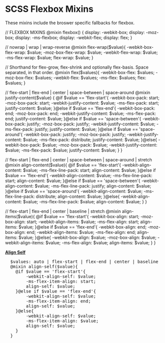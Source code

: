 # SCSS Flexbox Mixins
These mixins include the broswer specific fallbacks for flexbox.

// FLEXBOX MIXINS
@mixin flexbox() {
  display: -webkit-box;
  display: -moz-box;
  display: -ms-flexbox;
  display: -webkit-flex;
  display: flex;
}

// nowrap | wrap | wrap-reverse
@mixin flex-wrap($value){
  -webkit-box-flex-wrap: $value;
  -moz-box-flex-wrap: $value;
  -webkit-flex-wrap: $value;
  -ms-flex-wrap: $value;
  flex-wrap: $value;
}

// Shorthand for flex-grow, flex-shrink and optionally flex-basis. Space separated, in that order.
@mixin flex($values){
  -webkit-box-flex: $values;
  -moz-box-flex:  $values;
  -webkit-flex:  $values;
  -ms-flex:  $values;
  flex:  $values;
}

// flex-start | flex-end | center | space-between | space-around
@mixin justify-content($value) {
	@if $value == 'flex-start'{
		-webkit-box-pack: start;
		-moz-box-pack: start;
		-webkit-justify-content: $value;
		-ms-flex-pack: start;
		justify-content: $value;
	}@else if $value == 'flex-end'{
		-webkit-box-pack: end;
		-moz-box-pack: end;
		-webkit-justify-content: $value;
		-ms-flex-pack: end;
		justify-content: $value;
	}@else if $value == 'space-between'{
		-webkit-box-pack: justify;
		-moz-box-pack: justify;
		-webkit-justify-content: $value;
		-ms-flex-pack: justify;
		justify-content: $value;
	}@else if $value == 'space-around'{
		-webkit-box-pack: justify;
		-moz-box-pack: justify;
		-webkit-justify-content: $value;
		-ms-flex-pack: distribute;
		justify-content: $value;
	}@else{
		-webkit-box-pack: $value;
		-moz-box-pack: $value;
		-webkit-justify-content: $value;
		-ms-flex-pack: $value;
		justify-content: $value;
	}
}

// flex-start | flex-end | center | space-between | space-around | stretch
@mixin align-content($value){
	@if $value == 'flex-start'{
		-webkit-align-content: $value;
		-ms-flex-line-pack: start;
		align-content: $value;
	}@else if $value == 'flex-end'{
		-webkit-align-content: $value;
		-ms-flex-line-pack: start;
		align-content: $value;
	}@else if $value == 'space-between'{
		-webkit-align-content: $value;
		-ms-flex-line-pack: justify;
		align-content: $value;
	}@else if $value == 'space-around'{
		-webkit-align-content: $value;
		-ms-flex-line-pack: distribute;
		align-content: $value;
	}@else{
		-webkit-align-content: $value;
		-ms-flex-line-pack: $value;
		align-content: $value;
	}
}

// flex-start | flex-end | center | baseline | stretch
@mixin align-items($value){
	@if $value == 'flex-start'{
		-webkit-box-align: start;
		-moz-box-align: start;
		-webkit-align-items: $value;
		-ms-flex-align: start;
		align-items: $value;
	}@else if $value == 'flex-end'{
		-webkit-box-align: end;
		-moz-box-align: end;
		-webkit-align-items: $value;
		-ms-flex-align: end;
		align-items: $value;
	}@else{
		-webkit-box-align: $value;
		-moz-box-align: $value;
		-webkit-align-items: $value;
		-ms-flex-align: $value;
		align-items: $value;
	}
}

<strong><u>Align Self</u></strong>
<pre>
  $values: auto | flex-start | flex-end | center | baseline | stretch
  @mixin align-self($value){
  	@if $value == 'flex-start'{
  		-webkit-align-self: $value;
  		-ms-flex-item-align: start;
  		align-self: $value;
  	}@else if $value == 'flex-end'{
  		-webkit-align-self: $value;
  		-ms-flex-item-align: end;
  		align-self: $value;
  	}@else{
  		-webkit-align-self: $value;
  		-ms-flex-item-align: $value;
  		align-self: $value;
  	}
  }
</pre>
